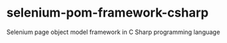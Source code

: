 # selenium-pom-framework-csharp
Selenium page object model framework in C Sharp programming language 
